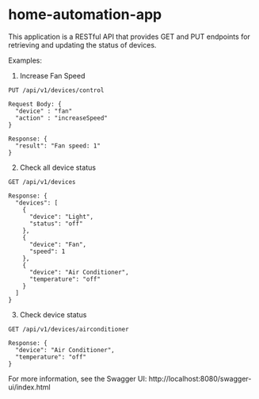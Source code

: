 # home-automation-app
This application is a RESTful API that provides GET and PUT endpoints for retrieving and updating the status of devices.

Examples:
1. Increase Fan Speed
```
PUT /api/v1/devices/control

Request Body: {
  "device" : "fan"
  "action" : "increaseSpeed"
}

Response: {
  "result": "Fan speed: 1"
}
```

2. Check all device status
```
GET /api/v1/devices

Response: {
  "devices": [
    {
      "device": "Light",
      "status": "off"
    },
    {
      "device": "Fan",
      "speed": 1
    },
    {
      "device": "Air Conditioner",
      "temperature": "off"
    }
  ]
}
```

3. Check device status
```
GET /api/v1/devices/airconditioner

Response: {
  "device": "Air Conditioner",
  "temperature": "off"
}
```


For more information, see the Swagger UI: http://localhost:8080/swagger-ui/index.html
